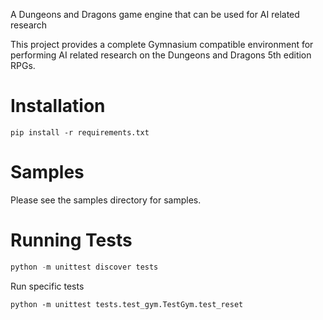 A Dungeons and Dragons game engine that can be used for AI related research

This project provides a complete Gymnasium compatible environment for performing
AI related research on the Dungeons and Dragons 5th edition RPGs.

Installation
============

```
pip install -r requirements.txt
```

Samples
=======

Please see the samples directory for samples.

Running Tests
=============

```python
python -m unittest discover tests
```

Run specific tests

```
python -m unittest tests.test_gym.TestGym.test_reset
```